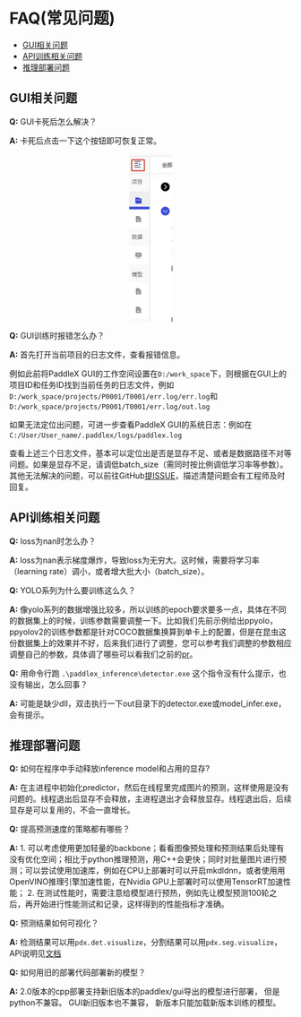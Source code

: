 # FAQ(常见问题)

- [GUI相关问题](#GUI相关问题)
- [API训练相关问题](#API训练相关问题)
- [推理部署问题](#推理部署问题)

## GUI相关问题
**Q:**  GUI卡死后怎么解决？

**A:**  卡死后点击一下这个按钮即可恢复正常。
<p align="center">
  <img src="./images/FAQ1.png"  alt="QR" align="middle" />
</p>


**Q:**  GUI训练时报错怎么办？

**A:**  首先打开当前项目的日志文件，查看报错信息。

例如此前将PaddleX GUI的工作空间设置在`D:/work_space`下，则根据在GUI上的项目ID和任务ID找到当前任务的日志文件，例如`D:/work_space/projects/P0001/T0001/err.log/err.log`和`D:/work_space/projects/P0001/T0001/err.log/out.log`

如果无法定位出问题，可进一步查看PaddleX GUI的系统日志：例如在`C:/User/User_name/.paddlex/logs/paddlex.log`

查看上述三个日志文件，基本可以定位出是否是显存不足、或者是数据路径不对等问题。如果是显存不足，请调低batch_size（需同时按比例调低学习率等参数）。其他无法解决的问题，可以前往GitHub[提ISSUE](https://github.com/PaddlePaddle/PaddleX/issues)，描述清楚问题会有工程师及时回复。

## API训练相关问题
**Q:**  loss为nan时怎么办？

**A:**  loss为nan表示梯度爆炸，导致loss为无穷大。这时候，需要将学习率（learning rate）调小，或者增大批大小（batch_size）。


**Q:**  YOLO系列为什么要训练这么久？

**A:**  像yolo系列的数据增强比较多，所以训练的epoch要求要多一点，具体在不同的数据集上的时候，训练参数需要调整一下。比如我们先前示例给出ppyolo，ppyolov2的训练参数都是针对COCO数据集换算到单卡上的配置，但是在昆虫这份数据集上的效果并不好，后来我们进行了调整，您可以参考我们调整的参数相应调整自己的参数，具体调了哪些可以看我们之前的[pr](https://github.com/PaddlePaddle/PaddleX/pull/853/files)。


**Q:**  用命令行跑 `.\paddlex_inference\detector.exe` 这个指令没有什么提示，也没有输出，怎么回事？

**A:**  可能是缺少dll，双击执行一下out目录下的detector.exe或model_infer.exe，会有提示。


## 推理部署问题
**Q:**  如何在程序中手动释放inference model和占用的显存?

**A:**  在主进程中初始化predictor，然后在线程里完成图片的预测，这样使用是没有问题的。线程退出后显存不会释放，主进程退出才会释放显存。线程退出后，后续显存是可以复用的，不会一直增长。


**Q:**  提高预测速度的策略都有哪些？

**A:**  1. 可以考虑使用更加轻量的backbone；看看图像预处理和预测结果后处理有没有优化空间；相比于python推理预测，用C++会更快；同时对批量图片进行预测；可以尝试使用加速库，例如在CPU上部署时可以开启mkdldnn，或者使用用OpenVINO推理引擎加速性能，在Nvidia GPU上部署时可以使用TensorRT加速性能；
2. 在测试性能时，需要注意给模型进行预热，例如先让模型预测100轮之后，再开始进行性能测试和记录，这样得到的性能指标才准确。


**Q:**  预测结果如何可视化？

**A:**  检测结果可以用`pdx.det.visualize`，分割结果可以用`pdx.seg.visualize`，API说明见[文档](https://github.com/PaddlePaddle/PaddleX/blob/release/2.0.0/docs/apis/prediction.md)


**Q:**  如何用旧的部署代码部署新的模型？

**A:**  2.0版本的cpp部署支持新旧版本的paddlex/gui导出的模型进行部署， 但是python不兼容。 GUI新旧版本也不兼容， 新版本只能加载新版本训练的模型。

